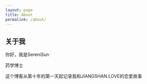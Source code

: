 ```yaml
---
layout: page
title: About
permalink: /about/
---
```


## 关于我
你好，我是SereniSun

药学博士

这个博客从第十年的第一天起记录我和JIANGSHAN.LOVE的恋爱故事








